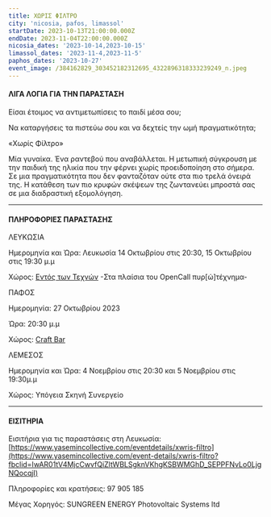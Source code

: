 ```yaml
---
title: ΧΩΡΙΣ ΦΙΛΤΡΟ
city: 'nicosia, pafos, limassol'
startDate: 2023-10-13T21:00:00.000Z
endDate: 2023-11-04T22:00:00.000Z
nicosia_dates: '2023-10-14,2023-10-15'
limassol_dates: '2023-11-4,2023-11-5'
paphos_dates: '2023-10-27'
event_image: /384162829_303452182312695_4322896318333239249_n.jpeg
---
```


#### ΛΙΓΑ ΛΟΓΙΑ ΓΙΑ ΤΗΝ ΠΑΡΑΣΤΑΣΗ

Είσαι έτοιμος να αντιμετωπίσεις το παιδί μέσα σου;

Να καταργήσεις τα πιστεύω σου και να δεχτείς την ωμή πραγματικότητα;

«Χωρίς Φίλτρο»

Μία γυναίκα. Ένα ραντεβού που αναβάλλεται.
Η μετωπική σύγκρουση με την παιδική της ηλικία που την φέρνει χωρίς προειδοποίηση στο σήμερα. Σε μια πραγματικότητα που δεν φανταζόταν ούτε στα πιο τρελά όνειρά της.
Η κατάθεση των πιο κρυφών σκέψεων της ζωντανεύει μπροστά σας σε μια διαδραστική εξομολόγηση.

***

#### ΠΛΗΡΟΦΟΡΙΕΣ ΠΑΡΑΣΤΑΣΗΣ

ΛΕΥΚΩΣΙΑ

Ημερομηνία και Ώρα: Λευκωσία  14 Οκτωβρίου στις 20:30, 15 Οκτωβρίου στις 19:30 μ.μ

Χώρος: [Εντός των Τεχνών](https://www.google.com/maps/place/Entos+twn+Texnwn/@35.1710478,33.3606709,17z/data=!3m1!4b1!4m6!3m5!1s0x14de176141421385:0xfca5cd3b0a2a5f5b!8m2!3d35.1710434!4d33.3632458!16s%2Fg%2F11rzpjfpd_?entry=ttu) 
-Στα πλαίσια του OpenCall πυρ\[ώ]τέχνημα-

ΠΑΦΟΣ

Ημερομηνία: 27 Οκτωβρίου 2023

Ώρα: 20:30 μ.μ

Χώρος: [Craft Bar](https://www.google.com/maps/place/Craft+Bar/@34.7779366,32.4187393,17z/data=!3m1!4b1!4m6!3m5!1s0x14e706f50a067719:0x70674902d6dea35!8m2!3d34.7779322!4d32.4213142!16s%2Fg%2F11g9j57gvt?entry=ttu)

ΛΕΜΕΣΟΣ

Ημερομηνία και Ώρα: 4 Νοεμβρίου στις 20:30 και 5 Νοεμβρίου στις 19:30μ.μ

Χώρος: Υπόγεια Σκηνή Συνεργείο

***

#### ΕΙΣΙΤΗΡΙΑ

Εισιτήρια για τις παραστάσεις στη Λευκωσία: [https://www.yasemincollective.com/eventdetails/xwris-filtro](https://www.yasemincollective.com/event-details/xwris-filtro?fbclid=IwAR01tV4MjcCwvfQiZltWBLSgknVKhgKSBWMGhD_SEPPFNvLo0LjgNQocqjI)

Πληροφορίες και κρατήσεις: 97 905 185 

 Μέγας Χορηγός: SUNGREEN ENERGY Photovoltaic Systems ltd
